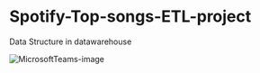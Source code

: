 # Spotify-Top-songs-ETL-project







Data Structure in datawarehouse

![MicrosoftTeams-image](https://github.com/Kennethlhy/Spotify-Top-songs-ETL-project/assets/118910691/5892fd04-9aef-406f-8d7b-ecacfff42775)
